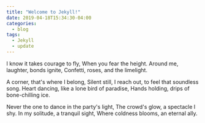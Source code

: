 ```yaml
---
title: "Welcome to Jekyll!"
date: 2019-04-18T15:34:30-04:00
categories:
  - blog
tags:
  - Jekyll
  - update
---
```


I know it takes courage to fly,
When you fear the height.
Around me, laughter, bonds ignite,
Confetti, roses, and the limelight.

A corner, that's where I belong,
Silent still, I reach out, to feel that soundless song.
Heart dancing, like a lone bird of paradise,
Hands holding, drips of bone-chilling ice.

Never the one to dance in the party's light,
The crowd's glow, a spectacle I shy.
In my solitude, a tranquil sight,
Where coldness blooms, an eternal ally.

